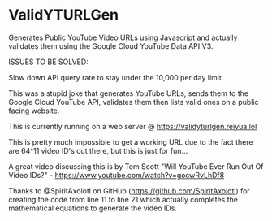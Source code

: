 # ValidYTURLGen
Generates Public YouTube Video URLs using Javascript and actually validates them using the Google Cloud YouTube Data API V3.

ISSUES TO BE SOLVED:

Slow down API query rate to stay under the 10,000 per day limit.

This was a stupid joke that generates YouTube URLs, sends them to the Google Cloud YouTube API, validates them then lists valid ones on a public facing website.

This is currently running on a web server @ https://validyturlgen.reiyua.lol

This is pretty much impossible to get a working URL due to the fact there are 64^11 video ID's out there, but this is just for fun...

A great video discussing this is by Tom Scott "Will YouTube Ever Run Out Of Video IDs?" - https://www.youtube.com/watch?v=gocwRvLhDf8

Thanks to @SpiritAxolotl on GitHub (https://github.com/SpiritAxolotl) for creating the code from line 11 to line 21 which actually completes the mathematical equations to generate the video IDs.
